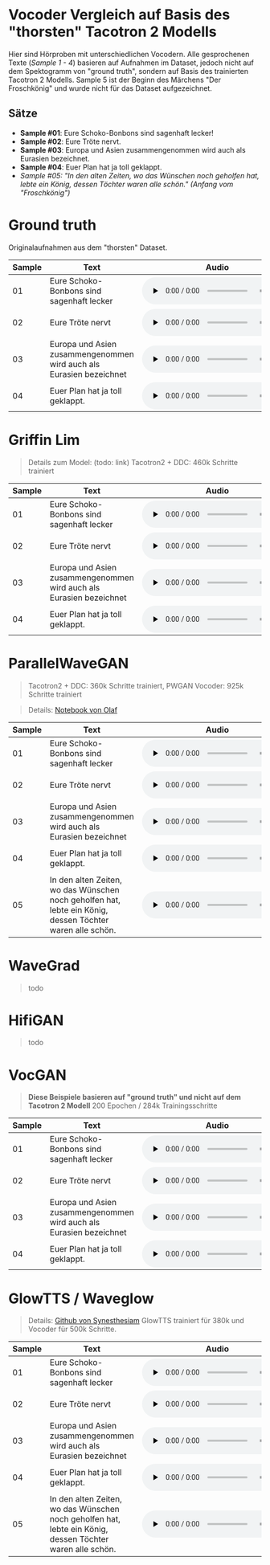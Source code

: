 # Vocoder Vergleich auf Basis des "thorsten" Tacotron 2 Modells
Hier sind Hörproben mit unterschiedlichen Vocodern. Alle gesprochenen Texte (*Sample 1 - 4*) basieren auf Aufnahmen im Dataset, jedoch nicht auf dem Spektogramm von "ground truth", sondern auf Basis des trainierten Tacotron 2 Modells. Sample 5 ist der Beginn des Märchens "Der Froschkönig" und wurde nicht für das Dataset aufgezeichnet.

## Sätze
* **Sample #01**: Eure Schoko-Bonbons sind sagenhaft lecker!
* **Sample #02**: Eure Tröte nervt.
* **Sample #03**: Europa und Asien zusammengenommen wird auch als Eurasien bezeichnet.
* **Sample #04**: Euer Plan hat ja toll geklappt.
* *Sample #05: "In den alten Zeiten, wo das Wünschen noch geholfen hat, lebte ein König, dessen Töchter waren alle schön." (Anfang vom "Froschkönig")*

# Ground truth
Originalaufnahmen aus dem "thorsten" Dataset.

<dl>

<table>
<thead>
  <tr>
    <th>Sample</th>
    <th>Text</th>
    <th>Audio</th>
  </tr>
</thead>
<tbody>
  <tr>
    <td>01</td>
    <td>Eure Schoko-Bonbons sind sagenhaft lecker</td>
    <td><audio controls="" preload="none"><source src="samples/sample01-gt.wav"></audio></td>
  </tr>
  <tr>
    <td>02</td>
    <td>Eure Tröte nervt</td>
    <td><audio controls="" preload="none"><source src="samples/sample02-gt.wav"></audio></td>
  </tr>
  <tr>
    <td>03</td>
    <td>Europa und Asien zusammengenommen wird auch als Eurasien bezeichnet</td>
    <td><audio controls="" preload="none"><source src="samples/sample03-gt.wav"></audio></td>
  </tr>
  <tr>
    <td>04</td>
    <td>Euer Plan hat ja toll geklappt.</td>
    <td><audio controls="" preload="none"><source src="samples/sample04-gt.wav"></audio></td>
  </tr>
</tbody>
</table>

</dl>


# Griffin Lim
> Details zum Model: (todo: link)
> Tacotron2 + DDC: 460k Schritte trainiert

<dl>

<table>
<thead>
  <tr>
    <th>Sample</th>
    <th>Text</th>
    <th>Audio</th>
  </tr>
</thead>
<tbody>
  <tr>
    <td>01</td>
    <td>Eure Schoko-Bonbons sind sagenhaft lecker</td>
    <td><audio controls="" preload="none"><source src="samples/sample01-griffin-lim.wav"></audio></td>
  </tr>
  <tr>
    <td>02</td>
    <td>Eure Tröte nervt</td>
    <td><audio controls="" preload="none"><source src="samples/sample02-griffin-lim.wav"></audio></td>
  </tr>
  <tr>
    <td>03</td>
    <td>Europa und Asien zusammengenommen wird auch als Eurasien bezeichnet</td>
    <td><audio controls="" preload="none"><source src="samples/sample03-griffin-lim.wav"></audio></td>
  </tr>
  <tr>
    <td>04</td>
    <td>Euer Plan hat ja toll geklappt.</td>
    <td><audio controls="" preload="none"><source src="samples/sample04-griffin-lim.wav"></audio></td>
  </tr>
</tbody>
</table>

</dl>

# ParallelWaveGAN
> Tacotron2 + DDC: 360k Schritte trainiert, PWGAN Vocoder: 925k Schritte trainiert

> Details: [Notebook von Olaf](https://colab.research.google.com/drive/15kJHTDTVxyIjxiZgqD1G_s5gUeVNLkfy?usp=sharing)
<dl>

<table>
<thead>
  <tr>
    <th>Sample</th>
    <th>Text</th>
    <th>Audio</th>
  </tr>
</thead>
<tbody>
  <tr>
    <td>01</td>
    <td>Eure Schoko-Bonbons sind sagenhaft lecker</td>
    <td><audio controls="" preload="none"><source src="samples/sample01-pwgan.wav"></audio></td>
  </tr>
  <tr>
    <td>02</td>
    <td>Eure Tröte nervt</td>
    <td><audio controls="" preload="none"><source src="samples/sample02-pwgan.wav"></audio></td>
  </tr>
  <tr>
    <td>03</td>
    <td>Europa und Asien zusammengenommen wird auch als Eurasien bezeichnet</td>
    <td><audio controls="" preload="none"><source src="samples/sample03-pwgan.wav"></audio></td>
  </tr>
  <tr>
    <td>04</td>
    <td>Euer Plan hat ja toll geklappt.</td>
    <td><audio controls="" preload="none"><source src="samples/sample04-pwgan.wav"></audio></td>
  </tr>
  <tr>
    <td>05</td>
    <td>In den alten Zeiten, wo das Wünschen noch geholfen hat, lebte ein König, dessen Töchter waren alle schön.</td>
    <td><audio controls="" preload="none"><source src="samples/sample05-pwgan.wav"></audio></td>
  </tr>
</tbody>
</table>

</dl>


# WaveGrad
> todo

# HifiGAN
> todo

# VocGAN
> **Diese Beispiele basieren auf "ground truth" und nicht auf dem Tacotron 2 Modell**
> 200 Epochen / 284k Trainingsschritte

<dl>

<table>
<thead>
  <tr>
    <th>Sample</th>
    <th>Text</th>
    <th>Audio</th>
  </tr>
</thead>
<tbody>
  <tr>
    <td>01</td>
    <td>Eure Schoko-Bonbons sind sagenhaft lecker</td>
    <td><audio controls="" preload="none"><source src="samples/sample01-vocgan.wav"></audio></td>
  </tr>
  <tr>
    <td>02</td>
    <td>Eure Tröte nervt</td>
    <td><audio controls="" preload="none"><source src="samples/sample02-vocgan.wav"></audio></td>
  </tr>
  <tr>
    <td>03</td>
    <td>Europa und Asien zusammengenommen wird auch als Eurasien bezeichnet</td>
    <td><audio controls="" preload="none"><source src="samples/sample03-vocgan.wav"></audio></td>
  </tr>
  <tr>
    <td>04</td>
    <td>Euer Plan hat ja toll geklappt.</td>
    <td><audio controls="" preload="none"><source src="samples/sample04-vocgan.wav"></audio></td>
  </tr>
</tbody>
</table>

</dl>

# GlowTTS / Waveglow
> Details: [Github von Synesthesiam](https://github.com/rhasspy/de_larynx-thorsten)
> GlowTTS trainiert für 380k und Vocoder für 500k Schritte.

<dl>

<table>
<thead>
  <tr>
    <th>Sample</th>
    <th>Text</th>
    <th>Audio</th>
  </tr>
</thead>
<tbody>
  <tr>
    <td>01</td>
    <td>Eure Schoko-Bonbons sind sagenhaft lecker</td>
    <td><audio controls="" preload="none"><source src="samples/sample01-waveglow.wav"></audio></td>
  </tr>
  <tr>
    <td>02</td>
    <td>Eure Tröte nervt</td>
    <td><audio controls="" preload="none"><source src="samples/sample02-waveglow.wav"></audio></td>
  </tr>
  <tr>
    <td>03</td>
    <td>Europa und Asien zusammengenommen wird auch als Eurasien bezeichnet</td>
    <td><audio controls="" preload="none"><source src="samples/sample03-waveglow.wav"></audio></td>
  </tr>
  <tr>
    <td>04</td>
    <td>Euer Plan hat ja toll geklappt.</td>
    <td><audio controls="" preload="none"><source src="samples/sample04-waveglow.wav"></audio></td>
  </tr>
  <tr>
    <td>05</td>
    <td>In den alten Zeiten, wo das Wünschen noch geholfen hat, lebte ein König, dessen Töchter waren alle schön.</td>
    <td><audio controls="" preload="none"><source src="samples/sample05-waveglow.wav"></audio></td>
  </tr>
</tbody>
</table>

</dl>